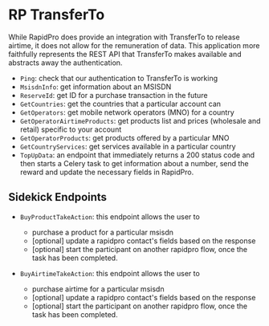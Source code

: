 # RP TransferTo

While RapidPro does provide an integration with TransferTo to release airtime, it does not allow for the remuneration of data. This application more faithfully represents the REST API that TransferTo makes available and abstracts away the authentication.

- `Ping`: check that our authentication to TransferTo is working
- `MsisdnInfo`: get information about an MSISDN
- `ReserveId`: get ID for a purchase transaction in the future
- `GetCountries`: get the countries that a particular account can
- `GetOperators`: get mobile network operators (MNO) for a country
- `GetOperatorAirtimeProducts`: get products list and prices (wholesale and retail) specific to your account
- `GetOperatorProducts`: get products offered by a particular MNO
- `GetCountryServices`: get services available in a particular country
- `TopUpData`: an endpoint that immediately returns a 200 status code and then starts a Celery task to get information about a number, send the reward and update the necessary fields in RapidPro.

## Sidekick Endpoints
- `BuyProductTakeAction`: this endpoint allows the user to
    - purchase a product for a particular msisdn
    - [optional] update a rapidpro contact's fields based on the response
    - [optional] start the participant on another rapidpro flow, once the task has been completed.

- `BuyAirtimeTakeAction`: this endpoint allows the user to
    - purchase airtime for a particular msisdn
    - [optional] update a rapidpro contact's fields based on the response
    - [optional] start the participant on another rapidpro flow, once the task has been completed.
